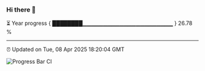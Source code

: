 ### Hi there 👋

⏳ Year progress { ████████▁▁▁▁▁▁▁▁▁▁▁▁▁▁▁▁▁▁▁▁▁▁ } 26.78 %

---

⏰ Updated on Tue, 08 Apr 2025 18:20:04 GMT

![Progress Bar CI](https://github.com/liununu/liununu/workflows/Progress%20Bar%20CI/badge.svg)
